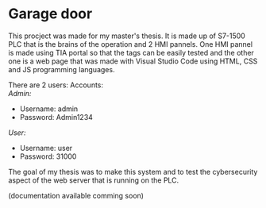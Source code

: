 # Garage door
This procject was made for my master's thesis. It is made up of S7-1500 PLC that is the brains of the operation and 2 HMI pannels. 
One HMI pannel is made using TIA portal so that the tags can be easily tested and the other one is a web page that was made with Visual Studio Code using HTML, CSS and JS programming languages.

There are 2 users:
Accounts:</br>
_Admin:_
- Username: admin
- Password: Admin1234

_User:_
- Username: user
- Password: 31000


The goal of my thesis was to make this system and to test the cybersecurity aspect of the web server that is running on the PLC. 

(documentation available comming soon)
